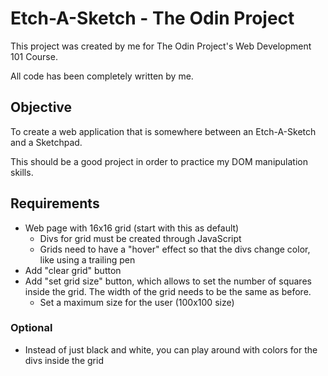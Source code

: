 # Etch-A-Sketch - The Odin Project

This project was created by me for The Odin Project's Web Development 101 Course.

All code has been completely written by me.

## Objective

To create a web application that is somewhere between an Etch-A-Sketch and a Sketchpad. 

This should be a good project in order to practice my DOM manipulation skills.

## Requirements

- Web page with 16x16 grid (start with this as default)
  - Divs for grid must be created through JavaScript
  - Grids need to have a "hover" effect so that the divs change color, like using a trailing pen
- Add "clear grid" button
- Add "set grid size" button, which allows to set the number of squares inside the grid. The width of the grid needs to be the same as before.
  - Set a maximum size for the user (100x100 size)

### Optional

- Instead of just black and white, you can play around with colors for the divs inside the grid

